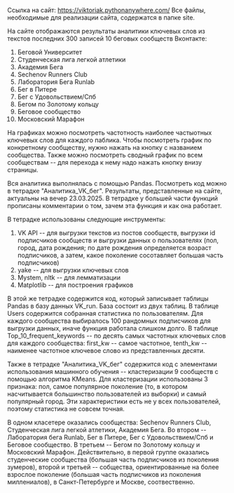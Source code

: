 Ссылка на сайт: https://viktoriak.pythonanywhere.com/
Все файлы, необходимые для реализации сайта, содержатся в папке site.

На сайте отображаются результаты аналитики ключевых слов из текстов последних 300 записей 10 беговых сообществ Вконтакте:
1) Беговой Университет
2) Студенческая лига легкой атлетики
3) Академия Бега
4) Sechenov Runners Club
5) Лаборатория Бега Runlab
6) Бег в Питере
7) Бег с Удовольствием/Спб
8) Бегом по Золотому кольцу
9) Беговое сообщество
10) Московский Марафон

На графиках можно посмотреть частотность наиболее частыотных ключевых слов для каждого паблика. Чтобы посмотреть график по конкретному сообществу, нужно нажать на кнопку с названием сообщества.
Также можно посмотреть сводный график по всем сообществам -- для перехода к нему надо нажать кнопку внизу страницы.

Вся аналитика выполнялась с помощью Pandas. Посмотреть код можно в тетрадке "Аналитика_VK_бег". Результаты, представленные на сайте, актуальны на вечер 23.03.2025. В тетрадке у большей части функций прописаны комментарии о том, зачем эта функция и как она работает.

В тетрадке использованы следующие инструменты:
1) VK API -- для выгрузки текстов из постов сообществ, выгрузки id подписчиков сообществ и выгрузки данных о пользователях (пол, город, дата рождения; по дате рождения определяется возраст подписчиков, а затем, какое поколение сосотавляет большая часть подписчиков)
2) yake -- для выгрузки ключевых слов
3) Mystem, nltk -- для лемматизации
4) Matplotlib -- для построения графиков

В этой же тетрадке содержится код, который записывает таблицы Pandas в базу данных VK_run. База состоит из двух таблиц. В таблице Users содержится собранная статистика по пользователям. Для каждого сообщества выбиралось 100 рандомных подписчиков для выгрузки данных, иначе функция работала слишком долго. В таблице Top_10_frequent_keywords -- по десять самых частотных ключевых слов для каждого сообщества: first_kw -- самое частотное, tenth_kw -- наименее частотное ключевое слово из представленных десяти.

Также в тетрадке "Аналитика_VK_бег" содержится код с элементами использования машинного обучения -- кластеризации 9 сообществ с помощью алгоритма KMeans. Для кластеризации использованы 3 признака: пол, самое популярное поколение (то, в котором насчитывается большинство пользователей из выборки) и самый популярный город. Эти характеристики есть не у всех пользователей, поэтому статистика не совсем точная. 

В одном класетере оказались сообщества: Sechenov Runners Club, Студенческая лига легкой атлетики, Академия Бега. Во втором -- Лаборатория бега Runlab, Бег в Питере, Бег с Удовольствием/Спб и Беговое сообщество. В третьем -- Бегом по Золотому кольцу и Московский Марафон. Действительно, в первой группе оказались студенческие сообщества (большая часть подписчиков из поколения зумеров), второй и третьей -- собщества, ориентированные на более взрослое поколение (большая часть подписчиков из поколения миллениалов), в Санкт-Петербурге и Москве, соотвественно.
